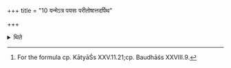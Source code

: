 +++
title = "10 यन्मेऽत्र पयसः परीतोषात्तदर्पिथ"

+++

<details><summary>थिते</summary>

10. With yanmetra payasaḥ...[^1] he addresses the (involuntarily) discharged semen.  


[^1]: For the formula cp. KātyāŚs XXV.11.21;cp. Baudhāśs XXVIII.9.
</details>
